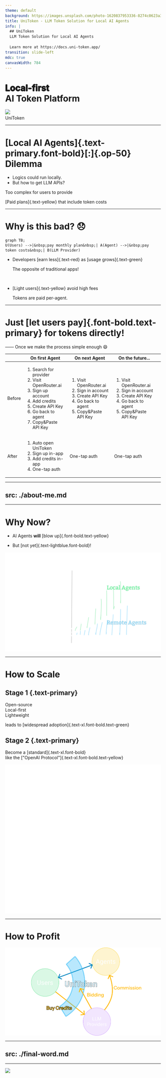 ```yaml
---
theme: default
background: https://images.unsplash.com/photo-1620837953336-8274c0623a3c
title: UniToken - LLM Token Solution for Local AI Agents
info: |
  ## UniToken
  LLM Token Solution for Local AI Agents

  Learn more at https://docs.uni-token.app/
transition: slide-left
mdc: true
canvasWidth: 784
---
```


# <span text-lightblue class="text-outline-outward">Local-first</span><br> AI Token <span font-bold>Platform</span>

<div op-80 mt--1 mb-4>

</div>

<img src="https://docs.uni-token.app/logo-dark.png" v-drag="[597,376,40,NaN]" backdrop-blur-xs rounded-xl />

<div v-drag="[640,382,103,NaN]" text-2xl>
UniToken
</div>

<style>

.text-outline-outward {
  text-shadow: 
    -1px 0 0 #333,
     1px 0 0 #333,
     0 -1px 0 #333,
     0 1px 0 #333;
}

</style>

---

# [Local AI Agents]{.text-primary.font-bold}[:]{.op-50} Dilemma

<div ml-4 text-2xl space-y-4 class="text-#ddd">
<div mb-8 mt-8 ml-5>


- Logics could run locally.
- But how to get LLM APIs?

</div>
<div><carbon-close-large text-red text-3xl mb--1 mx-2 />Too complex for <span text-red>users to provide</span></div>

<div>

<carbon-arrow-right text-3xl mx-2 mb--1 text-yellow />[Paid plans]{.text-yellow} that include token costs

</div>
</div>

---

# Why is this bad? 😞

```mermaid{scale:0.85,class:'ml-8'}
graph TB;
U(Users) -->|&nbsp;pay monthly plan&nbsp;| A(Agent) -->|&nbsp;pay token costs&nbsp;| B(LLM Provider)
```

<div fixed left-66 top-30>

- <span text-2xl>Developers [earn less]{.text-red} as [usage grows]{.text-green}</span>

  <div op-80> The opposite of traditional apps! </div>

<br>

- <span text-2xl>[Light users]{.text-yellow} avoid high fees</span>

  <div op-80> Tokens are paid per-agent. </div>

</div>

---

# Just [let users pay]{.font-bold.text-primary} for tokens directly!

<div />

<div text-xl>
—— Once we make the process simple enough 😄
</div>

<div mt-4>
<table class="w-full">
  <thead text-sm>
    <tr>
      <th class="pb-1!"></th>
      <th class="pb-1! p-2 font-semibold">On first Agent</th>
      <th class="pb-1! p-2 font-semibold">On next Agent</th>
      <th class="pb-1! p-2 font-semibold">On the future...</th>
      <th class="pb-1!"></th>
    </tr>
  </thead>
  <tbody>
    <tr text-8px op-80>
      <td text-xl>
        Before
      </td>
      <td>
        <ol class="flex flex-col h-full">
          <li>Search for provider</li>
          <li>Visit <span class="font-mono">OpenRouter.ai</span></li>
          <li>Sign up account</li>
          <li>Add credits</li>
          <li>Create API Key</li>
          <li>Go back to agent</li>
          <li>Copy&Paste API Key</li>
        </ol>
      </td>
      <td align-top>
        <ol class="flex flex-col h-full">
          <li>Visit <span class="font-mono">OpenRouter.ai</span></li>
          <li>Sign in account</li>
          <li>Create API Key</li>
          <li>Go back to agent</li>
          <li>Copy&Paste API Key</li>
        </ol>
      </td>
      <td align-top>
        <ol class="flex flex-col h-full">
          <li>Visit <span class="font-mono">OpenRouter.ai</span></li>
          <li>Sign in account</li>
          <li>Create API Key</li>
          <li>Go back to agent</li>
          <li>Copy&Paste API Key</li>
        </ol>
      </td>
      <!-- <td text-sm>
        <div class="flex flex-col w-full">
          <div>...</div>
        </div>
      </td> -->
    </tr>
    <tr text-xs>
      <td text-xl>
        After
      </td>
      <td>
        <ol class="flex flex-col h-full text-10px">
          <li><span text-primary font-bold>Auto</span> open UniToken</li>
          <li>Sign up <span text-primary font-bold>in-app</span></li>
          <li>Add credits <span text-primary font-bold>in-app</span></li>
          <li><span text-primary font-bold>One-tap</span> auth</li>
        </ol>
      </td>
      <td text-lg>
        <span text-primary font-bold>One-tap</span> auth
      </td>
      <td text-lg>
        <span text-primary font-bold>One-tap</span> auth
      </td>
      <!-- <td text-sm>
        <div class="flex flex-col w-full">
          <div>...</div>
        </div>
      </td> -->
    </tr>
  </tbody>
</table>
</div>

---
src: ./about-me.md
---

---

# Why Now?

<div text-2xl>

- AI Agents **will** [blow up]{.font-bold.text-yellow}

- But [not yet]{.text-lightblue.font-bold}!

</div>

<img src="./assets/agents-growth.svg" v-drag="[183,89,554,NaN]" />

---

# How to Scale

<div h-6 />

<div flex gap-14 ml-2><div border="l solid #ccc" pl-6>

## Stage 1 {.text-primary}

Open-source <br>
Local-first <br>
Lightweight

leads to [widespread adoption]{.text-xl.font-bold.text-green}

</div><div border="l solid #ccc" pl-6>

## Stage 2 {.text-primary}

Become a [standard]{.text-xl.font-bold}<br>
like the ["OpenAI Protocol"]{.text-xl.font-bold.text-yellow}

<img src="./assets/plug.svg" v-drag="[458,245,155,NaN]" />

</div></div>

---

<div class="fixed left-14 top-10">

# How to Profit

</div>

<img src="./assets/how-to-profit.svg" fixed h-102 top-4 bottom-4 />

---
src: ./final-word.md
---

---

<img src="https://docs.uni-token.app/arch.png" v-drag="[44,32,700,NaN]" rounded-xl />
